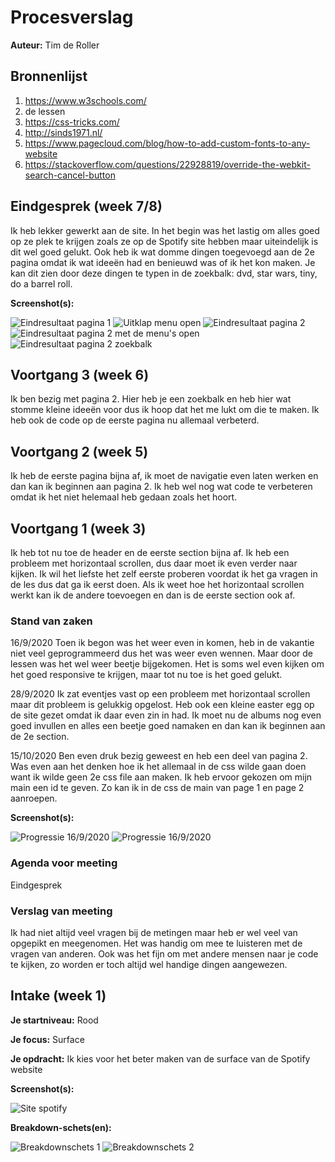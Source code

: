 # Procesverslag
**Auteur:** Tim de Roller



## Bronnenlijst
1. https://www.w3schools.com/
2. de lessen
3. https://css-tricks.com/
4. http://sinds1971.nl/
5. https://www.pagecloud.com/blog/how-to-add-custom-fonts-to-any-website
6. https://stackoverflow.com/questions/22928819/override-the-webkit-search-cancel-button


## Eindgesprek (week 7/8)

Ik heb lekker gewerkt aan de site. In het begin was het lastig om alles goed op ze plek te krijgen zoals ze op de Spotify site hebben maar uiteindelijk is dit wel goed gelukt.
Ook heb ik wat domme dingen toegevoegd aan de 2e pagina omdat ik wat ideeën had en benieuwd was of ik het kon maken. Je kan dit zien door deze dingen te typen in de zoekbalk:
dvd, star wars, tiny, do a barrel roll.


**Screenshot(s):**

![Eindresultaat pagina 1](images/eind1.PNG)
![Uitklap menu open](images/eind4.PNG)
![Eindresultaat pagina 2](images/eind2.PNG)
![Eindresultaat pagina 2 met de menu's open](images/eind3.PNG)
![Eindresultaat pagina 2 zoekbalk](images/eind5.PNG)



## Voortgang 3 (week 6)

Ik ben bezig met pagina 2. Hier heb je een zoekbalk en heb hier wat stomme kleine ideeën voor dus ik hoop dat het me lukt om die te maken. Ik heb ook de code op de eerste pagina nu allemaal verbeterd.


## Voortgang 2 (week 5)

Ik heb de eerste pagina bijna af, ik moet de navigatie even laten werken en dan kan ik beginnen aan pagina 2. Ik heb wel nog wat code te verbeteren omdat ik het niet helemaal heb gedaan zoals het hoort.


## Voortgang 1 (week 3)

Ik heb tot nu toe de header en de eerste section bijna af. Ik heb een probleem met horizontaal scrollen, dus daar moet ik even verder naar kijken. Ik wil het liefste het zelf eerste proberen voordat ik het ga vragen in de les dus dat ga ik eerst doen. Als ik weet hoe het horizontaal scrollen werkt kan ik de andere toevoegen en dan is de eerste section ook af.

### Stand van zaken

16/9/2020 Toen ik begon was het weer even in komen, heb in de vakantie niet veel geprogrammeerd dus het was weer even wennen. Maar door de lessen was het wel weer beetje bijgekomen.
Het is soms wel even kijken om het goed responsive te krijgen, maar tot nu toe is het goed gelukt.

28/9/2020 Ik zat eventjes vast op een probleem met horizontaal scrollen maar dit probleem is gelukkig opgelost. Heb ook een kleine easter egg op de site gezet omdat ik daar even zin in had. Ik moet nu de albums nog even goed invullen en alles een beetje goed namaken en dan kan ik beginnen aan de 2e section.

15/10/2020 Ben even druk bezig geweest en heb een deel van pagina 2. Was even aan het denken hoe ik het allemaal in de css wilde gaan doen want ik wilde geen 2e css file aan maken. Ik heb ervoor gekozen om mijn main een id te geven. Zo kan ik in de css de main van page 1 en page 2 aanroepen.

**Screenshot(s):**

![Progressie 16/9/2020](images/prog1.PNG)
![Progressie 16/9/2020](images/prog2.PNG)

### Agenda voor meeting

Eindgesprek

### Verslag van meeting

Ik had niet altijd veel vragen bij de metingen maar heb er wel veel van opgepikt en meegenomen. Het was handig om mee te luisteren met de vragen van anderen. Ook was het fijn om met andere mensen naar je code te kijken, zo worden er toch altijd wel handige dingen aangewezen.

## Intake (week 1)

**Je startniveau:** Rood

**Je focus:** Surface

**Je opdracht:** Ik kies voor het beter maken van de surface van de Spotify website

**Screenshot(s):**

![Site spotify](images/spotifysite.png)

**Breakdown-schets(en):**

![Breakdownschets 1](images/spotifymobiel.svg)
![Breakdownschets 2](images/spotifymobielbreakdown.svg)
